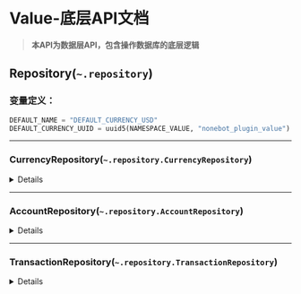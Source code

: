 # Value-底层API文档

> **本API为数据层API，包含操作数据库的底层逻辑**

## Repository(`~.repository`)

### 变量定义：
```python
DEFAULT_NAME = "DEFAULT_CURRENCY_USD"
DEFAULT_CURRENCY_UUID = uuid5(NAMESPACE_VALUE, "nonebot_plugin_value")
```

---

### CurrencyRepository(`~.repository.CurrencyRepository`)

<details>

```python
class CurrencyRepository:
    """货币元数据操作"""

    def __init__(self, session: AsyncSession):
        ...

    async def createcurrency(self, currency_data: CurrencyData) -> CurrencyMeta:
        """创建新货币"""
        ...

    async def update_currency(self, currency_data: CurrencyData) -> CurrencyMeta:
        """更新货币信息"""

    async def getcurrency(self, currency_id: str) -> CurrencyMeta | None:
        """获取货币信息"""
        ...

    async def remove_currency(self, currency_id: str):
        """删除货币（警告！会同时删除所有关联账户！）"""
        ...
```

</details>

---

### AccountRepository(`~.repository.AccountRepository`)

<details>

```python
class AccountRepository:
    """账户操作"""

    def __init__(self, session: AsyncSession):
        self.session = session

    async def get_or_create_account(
        self, user_id: str, currency_id: str
    ) -> UserAccount:
        """获取或创建用户账户"""
        ...

    async def get_balance(self, account_id: str) -> float | None:
        """获取账户余额"""
        ...

    async def update_balance(
        self, account_id: str, amount: float, currency_id: str
    ) -> tuple[float, float]:
        """更新余额"""
        ...

    async def list_accounts(self, currency_id: str | None = None):
        """列出所有账户"""
        ...

    async def remove_account(self, account_id: str):
        """删除账户"""
        ...
```

</details>

---

### TransactionRepository(`~.repository.TransactionRepository`)

<details>

```python
class TransactionRepository:
    """交易操作"""

    def __init__(self, session: AsyncSession):
        ...

    async def create_transaction(
        self,
        account_id: str,
        currency_id: str,
        amount: float,
        action: str,
        source: str,
        balance_before: float,
        balance_after: float,
        timestamp: datetime | None = None,
    ) -> Transaction:
        """创建交易记录"""
        ...

    async def get_transaction_history(self, account_id: str, limit: int = 100):
        """获取账户交易历史"""
        ...

    async def remove_transaction(self, transaction_id: str) -> bool:
        """删除交易记录"""
        ...
```

</details>
